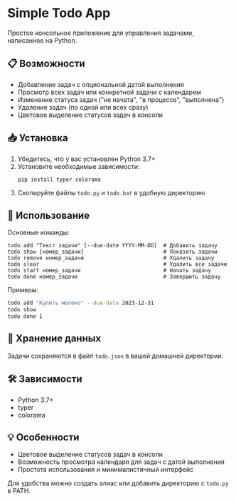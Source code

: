 # Simple Todo App

Простое консольное приложение для управления задачами, написанное на Python.

## 📋 Возможности

- Добавление задач с опциональной датой выполнения
- Просмотр всех задач или конкретной задачи с календарем
- Изменение статуса задач ("не начата", "в процессе", "выполнена")
- Удаление задач (по одной или всех сразу)
- Цветовое выделение статусов задач в консоли

## 📥 Установка

1. Убедитесь, что у вас установлен Python 3.7+
2. Установите необходимые зависимости:
   ```bash
   pip install typer colorama
   ```
3. Скопируйте файлы `todo.py` и `todo.bat` в удобную директорию

## 🚀 Использование

Основные команды:

```
todo add "Текст задачи" [--due-date YYYY-MM-DD]  # Добавить задачу
todo show [номер_задачи]                         # Показать задачи
todo remove номер_задачи                         # Удалить задачу
todo clear                                       # Удалить все задачи
todo start номер_задачи                          # Начать задачу
todo done номер_задачи                           # Завершить задачу
```

Примеры:

```bash
todo add "Купить молоко" --due-date 2023-12-31
todo show
todo done 1
```

## 📁 Хранение данных

Задачи сохраняются в файл `todo.json` в вашей домашней директории.

## 🛠 Зависимости

- Python 3.7+
- typer
- colorama

## 💡 Особенности

- Цветовое выделение статусов задач в консоли
- Возможность просмотра календаря для задач с датой выполнения
- Простота использования и минималистичный интерфейс

Для удобства можно создать алиас или добавить директорию с `todo.py` в PATH.
